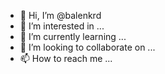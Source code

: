 - 👋 Hi, I’m @balenkrd
- 👀 I’m interested in ...
- 🌱 I’m currently learning ...
- 💞️ I’m looking to collaborate on ...
- 📫 How to reach me ...

<!---
balenkrd/balenkrd is a ✨ special ✨ repository because its `README.md` (this file) appears on your GitHub profile.
You can click the Preview link to take a look at your changes.
--->

